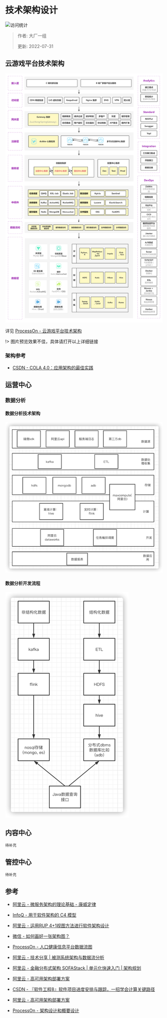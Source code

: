 # 技术架构设计

![访问统计](https://visitor-badge.glitch.me/badge?page_id=senlypan.cloudgaming.02-tech-architecture-diagram&left_color=blue&right_color=red)

> 作者: 大厂一组
>
> 更新: 2022-07-31

## 云游戏平台技术架构

![](../_media/image/03-tech-architecture-diagram/cloudgaming-architecture-001.jpg)


详见 [ProcessOn - 云游戏平台技术架构](https://www.processon.com/view/link/62f6046de401fd071516901b)

!> 图片预览效果不佳，具体请打开以上详细链接


### 架构参考

- [CSDN - COLA 4.0：应用架构的最佳实践](https://blog.csdn.net/significantfrank/article/details/110934799)

## 运营中心

### 数据分析

#### 数据分析技术架构

![data_analyze_framework](../_media/image/03-outline-design/data_analyze_framework.png)

#### 数据分析开发流程

![data_analyze_development_flow](../_media/image/03-outline-design/data_analyze_development_flow.png)



## 内容中心

`待补充`

## 管控中心

`待补充`


## 参考

- [阿里云 - 微服务架构的理论基础 - 康威定律](https://blog.51cto.com/u_14145398/5166844)

- [InfoQ - 用于软件架构的 C4 模型](https://www.infoq.cn/article/C4-architecture-model/)

- [阿里云 - 运用RUP 4+1视图方法进行软件架构设计](https://www.cnblogs.com/lex-wu/p/13305380.html)

- [微信 - 如何画好一张架构图？](https://mp.weixin.qq.com/s/2HjvNnfP7bLNQF5xh8PxIQ)

- [ProcessOn - 人口健康信息平台数据流图](https://www.processon.com/view/5b7d2034e4b0bd4db917c661)

- [阿里云 - 技术分享 | 被测系统架构与数据流分析](https://developer.aliyun.com/article/944598)

- [阿里云 - 金融分布式架构 SOFAStack | 单元化快速入门 | 架构规划](https://help.aliyun.com/document_detail/158843.html)

- [阿里云 - 高可用架构部署方案](https://help.aliyun.com/document_detail/137317.html)

- [CSDN - 『软件工程8』软件项目进度安排与跟踪，一招学会计算关键路径](https://blog.csdn.net/weixin_44803753/article/details/115703532)

- [阿里云 - 高可用架构部署方案](https://help.aliyun.com/document_detail/137317.html) 

- [ProcessOn - 架构设计和概要设计](https://www.processon.com/view/link/62e537dff346fb0760d7366c?pw=LGSJ#map)
